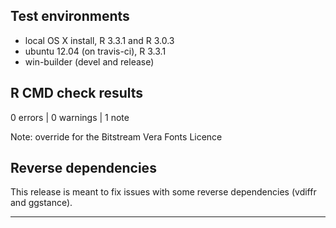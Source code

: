 ## Test environments
* local OS X install, R 3.3.1 and R 3.0.3
* ubuntu 12.04 (on travis-ci), R 3.3.1
* win-builder (devel and release)

## R CMD check results

0 errors | 0 warnings | 1 note

Note: override for the Bitstream Vera Fonts Licence

## Reverse dependencies

This release is meant to fix issues with some reverse dependencies
(vdiffr and ggstance).

---
